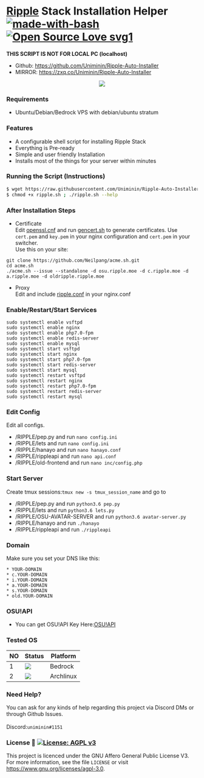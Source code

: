 # <a href=https://ripple.moe>Ripple</a> Stack Installation Helper [![made-with-bash](https://img.shields.io/badge/Made%20with-Bash-1f425f.svg)](https://www.gnu.org/software/bash/)  [![Open Source Love svg1](https://badges.frapsoft.com/os/v1/open-source.svg?v=103)](https://github.com/Uniminin/) 


<b>**THIS SCRIPT IS NOT FOR LOCAL PC (localhost)**</b><br>
* Github: https://github.com/Uniminin/Ripple-Auto-Installer
* MIRROR: https://zxq.co/Uniminin/Ripple-Auto-Installer

<p align="center">
  <img src="https://github.com/Uniminin/Ripple-Auto-Installer/blob/master/X/ripple.svg"/>
</p>

### Requirements
* Ubuntu/Debian/Bedrock VPS with debian/ubuntu stratum

### Features
* A configurable shell script for installing Ripple Stack
* Everything is Pre-ready 
* Simple and user friendly Installation
* Installs most of the things for your server within minutes

### Running the Script (Instructions)
```bash
$ wget https://raw.githubusercontent.com/Uniminin/Ripple-Auto-Installer/master/Main/ripple.sh
$ chmod +x ripple.sh ; ./ripple.sh --help
```

### After Installation Steps
* Certificate  
Edit <a href=https://github.com/Uniminin/Ripple-Auto-Installer/blob/master/Main/openssl.cnf>openssl.cnf</a> and run <a href=https://github.com/Uniminin/Ripple-Auto-Installer/blob/master/Main/gencert.sh>gencert.sh</a> to generate certificates. Use `cert.pem` and `key.pem` in your nginx configuration and `cert.pem` in your switcher.  
Use this on your site:
```
git clone https://github.com/Neilpang/acme.sh.git
cd acme.sh
./acme.sh --issue --standalone -d osu.ripple.moe -d c.ripple.moe -d a.ripple.moe -d oldripple.ripple.moe
```  
* Proxy  
Edit and include <a href=https://github.com/Uniminin/Ripple-Auto-Installer/blob/master/Main/ripple.conf>ripple.conf</a> in your nginx.conf

### Enable/Restart/Start Services
```
sudo systemctl enable vsftpd
sudo systemctl enable nginx
sudo systemctl enable php7.0-fpm
sudo systemctl enable redis-server
sudo systemctl enable mysql
sudo systemctl start vsftpd
sudo systemctl start nginx
sudo systemctl start php7.0-fpm
sudo systemctl start redis-server
sudo systemctl start mysql
sudo systemctl restart vsftpd
sudo systemctl restart nginx
sudo systemctl restart php7.0-fpm
sudo systemctl restart redis-server
sudo systemctl restart mysql
```
### Edit Config
Edit all configs.
* /RIPPLE/pep.py and run `nano config.ini`
* /RIPPLE/lets and run `nano config.ini`
* /RIPPLE/hanayo and run `nano hanayo.conf`
* /RIPPLE/rippleapi and run `nano api.conf`
* /RIPPLE/old-frontend and run `nano inc/config.php`

### Start Server
Create tmux sessions:`tmux new -s tmux_session_name` and go to
* /RIPPLE/pep.py and run `python3.6 pep.py`
* /RIPPLE/lets and run `python3.6 lets.py`
* /RIPPLE/OSU-AVATAR-SERVER and run `python3.6 avatar-server.py`
* /RIPPLE/hanayo and run `./hanayo`
* /RIPPLE/rippleapi and run `./rippleapi`

### Domain
Make sure you set your DNS like this:
```
* YOUR-DOMAIN
* c.YOUR-DOMAIN
* i.YOUR-DOMAIN
* a.YOUR-DOMAIN
* s.YOUR-DOMAIN
* old.YOUR-DOMAIN
```

### OSU!API
* You can get OSU!API Key Here:<a href=https://old.ppy.sh/p/api>OSU!API</a>

### Tested OS

| NO | Status| Platform|
|----|-------|---------|
|1|[![](https://github.com/Uniminin/Ripple-Auto-Installer/blob/master/X/pass.svg)](https://github.com/uniminin)| Bedrock
|2|[![](https://github.com/Uniminin/Ripple-Auto-Installer/blob/master/X/fail.svg)](https://github.com/uniminin)| Archlinux

### Need Help?
You can ask for any kinds of help regarding this project via Discord DMs or through Github Issues.<br>
<br>
Discord:`uniminin#1151`


### License :scroll: [![License: AGPL v3](https://img.shields.io/badge/License-AGPL%20v3-blue.svg)](https://www.gnu.org/licenses/agpl-3.0)
This project is licenced under the GNU Affero General Public License V3. For more information, see the file `LICENSE` or visit https://www.gnu.org/licenses/agpl-3.0.

